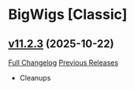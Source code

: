 # BigWigs [Classic]

## [v11.2.3](https://github.com/BigWigsMods/BigWigs_Classic/tree/v11.2.3) (2025-10-22)
[Full Changelog](https://github.com/BigWigsMods/BigWigs_Classic/compare/v11.2.2...v11.2.3) [Previous Releases](https://github.com/BigWigsMods/BigWigs_Classic/releases)

- Cleanups  

